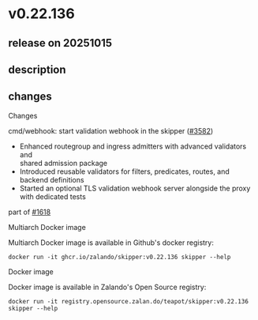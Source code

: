 # v0.22.136

## release on 20251015
## description
## changes
Changes

cmd/webhook: start validation webhook in the skipper (<a class="issue-link js-issue-link" data-error-text="Failed to load title" data-id="3297186700" data-permission-text="Title is private" data-url="https://github.com/zalando/skipper/issues/3582" data-hovercard-type="pull_request" data-hovercard-url="/zalando/skipper/pull/3582/hovercard" href="https://github.com/zalando/skipper/pull/3582">#3582</a>)

* Enhanced routegroup and ingress admitters with advanced validators and  
  shared admission package
* Introduced reusable validators for filters, predicates, routes, and  
  backend definitions
* Started an optional TLS validation webhook server alongside the proxy  
  with dedicated tests

part of <a class="issue-link js-issue-link" data-error-text="Failed to load title" data-id="749575157" data-permission-text="Title is private" data-url="https://github.com/zalando/skipper/issues/1618" data-hovercard-type="issue" data-hovercard-url="/zalando/skipper/issues/1618/hovercard" href="https://github.com/zalando/skipper/issues/1618">#1618</a>

Multiarch Docker image

Multiarch Docker image is available in Github's docker registry:

    docker run -it ghcr.io/zalando/skipper:v0.22.136 skipper --help

Docker image

Docker image is available in Zalando's Open Source registry:

    docker run -it registry.opensource.zalan.do/teapot/skipper:v0.22.136 skipper --help


